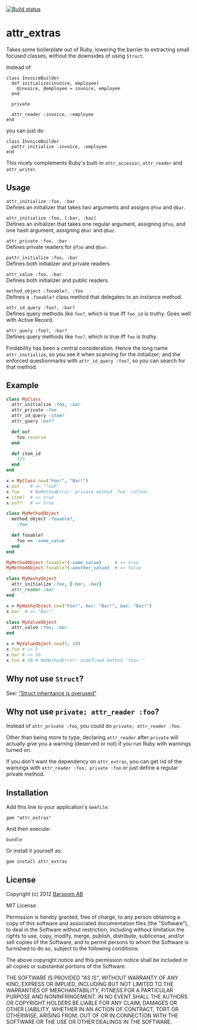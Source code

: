 [![Build status](https://secure.travis-ci.org/barsoom/attr_extras.png)](https://travis-ci.org/#!/barsoom/attr_extras/builds)

# attr\_extras

Takes some boilerplate out of Ruby, lowering the barrier to extracting small focused classes, without the downsides of using `Struct`.

Instead of

```
class InvoiceBuilder
  def initialize(invoice, employee)
    @invoice, @employee = invoice, employee
  end

  private

  attr_reader :invoice, :employee
end
```

you can just do

```
class InvoiceBuilder
  pattr_initialize :invoice, :employee
end
```

This nicely complements Ruby's built-in `attr_accessor`, `attr_reader` and `attr_writer`.


## Usage

`attr_initialize :foo, :bar`<br>
Defines an initializer that takes two arguments and assigns `@foo` and `@bar`.

`attr_initialize :foo, [:bar, :baz]`<br>
Defines an initializer that takes one regular argument, assigning `@foo`, and one hash argument, assigning `@bar` and `@baz`.

`attr_private :foo, :bar`<br>
Defines private readers for `@foo` and `@bar`.

`pattr_initialize :foo, :bar`<br>
Defines both initializer and private readers.

`attr_value :foo, :bar`<br>
Defines both initializer and public readers.

`method_object :fooable?, :foo`<br>
Defines a `.fooable?` class method that delegates to an instance method.

`attr_id_query :foo?, :bar?`<br>
Defines query methods like `foo?`, which is true iff `foo_id` is truthy. Goes well with Active Record.

`attr_query :foo?, :bar?`<br>
Defines query methods like `foo?`, which is true iff `foo` is truthy.

Findability has been a central consideration.
Hence the long name `attr_initialize`, so you see it when scanning for the initializer;
and the enforced questionmarks with `attr_id_query :foo?`, so you can search for that method.


## Example

``` ruby
class MyClass
  attr_initialize :foo, :bar
  attr_private :foo
  attr_id_query :item?
  attr_query :oof?

  def oof
    foo.reverse
  end

  def item_id
    123
  end
end

x = MyClass.new("Foo!", "Bar!")
x.oof    # => "!ooF"
x.foo    # NoMethodError: private method `foo' called.
x.item?  # => true
x.oof?   # => true

class MyMethodObject
  method_object :fooable?,
    :foo

  def fooable?
    foo == :some_value
  end
end

MyMethodObject.fooable?(:some_value)     # => true
MyMethodObject.fooable?(:another_value)  # => false

class MyHashyObject
  attr_initialize :foo, [:bar, :baz]
  attr_reader :bar
end

x = MyHashyObject.new("Foo!", bar: "Bar!", baz: "Baz!")
x.bar  # => "Bar!"

class MyValueObject
  attr_value :foo, :bar
end

x = MyValueObject.new(5, 10)
x.foo # => 5
x.bar # => 10
x.foo = 20 # NoMethodError: undefined method `foo=''` 
```

## Why not use `Struct`?

See: ["Struct inheritance is overused"](http://thepugautomatic.com/2013/08/struct-inheritance-is-overused/)


## Why not use `private; attr_reader :foo`?

Instead of `attr_private :foo`, you could do `private; attr_reader :foo`.

Other than being more to type, declaring `attr_reader` after `private` will actually give you a warning (deserved or not) if you run Ruby with warnings turned on.

If you don't want the dependency on `attr_extras`, you can get rid of the warnings with `attr_reader :foo; private :foo` or just define a regular private method.


## Installation

Add this line to your application's `Gemfile`:

    gem "attr_extras"

And then execute:

    bundle

Or install it yourself as:

    gem install attr_extras

## License

Copyright (c) 2012 [Barsoom AB](http://barsoom.se)

MIT License

Permission is hereby granted, free of charge, to any person obtaining
a copy of this software and associated documentation files (the
"Software"), to deal in the Software without restriction, including
without limitation the rights to use, copy, modify, merge, publish,
distribute, sublicense, and/or sell copies of the Software, and to
permit persons to whom the Software is furnished to do so, subject to
the following conditions:

The above copyright notice and this permission notice shall be
included in all copies or substantial portions of the Software.

THE SOFTWARE IS PROVIDED "AS IS", WITHOUT WARRANTY OF ANY KIND,
EXPRESS OR IMPLIED, INCLUDING BUT NOT LIMITED TO THE WARRANTIES OF
MERCHANTABILITY, FITNESS FOR A PARTICULAR PURPOSE AND
NONINFRINGEMENT. IN NO EVENT SHALL THE AUTHORS OR COPYRIGHT HOLDERS BE
LIABLE FOR ANY CLAIM, DAMAGES OR OTHER LIABILITY, WHETHER IN AN ACTION
OF CONTRACT, TORT OR OTHERWISE, ARISING FROM, OUT OF OR IN CONNECTION
WITH THE SOFTWARE OR THE USE OR OTHER DEALINGS IN THE SOFTWARE.
